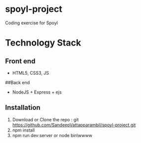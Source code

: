 # spoyl-project
Coding exercise for Spoyl

# Technology Stack
## Front end
- HTML5, CSS3, JS

##Back end
- NodeJS + Express + ejs

## Installation
1. Download or Clone the repo : git https://github.com/SandeepVattapparambil/spoyl-project.git
2. npm install
3. npm run dev:server or node bin\wwww